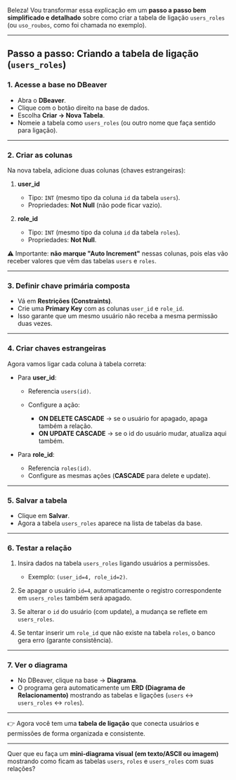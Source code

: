 Beleza! Vou transformar essa explicação em um **passo a passo bem simplificado e detalhado** sobre como criar a tabela de ligação `users_roles` (ou `uso_roubos`, como foi chamada no exemplo).

---

## **Passo a passo: Criando a tabela de ligação (`users_roles`)**

### **1. Acesse a base no DBeaver**

* Abra o **DBeaver**.
* Clique com o botão direito na base de dados.
* Escolha **Criar → Nova Tabela**.
* Nomeie a tabela como `users_roles` (ou outro nome que faça sentido para ligação).

---

### **2. Criar as colunas**

Na nova tabela, adicione duas colunas (chaves estrangeiras):

1. **user\_id**

   * Tipo: `INT` (mesmo tipo da coluna `id` da tabela `users`).
   * Propriedades: **Not Null** (não pode ficar vazio).

2. **role\_id**

   * Tipo: `INT` (mesmo tipo da coluna `id` da tabela `roles`).
   * Propriedades: **Not Null**.

⚠️ Importante: **não marque "Auto Increment"** nessas colunas, pois elas vão receber valores que vêm das tabelas `users` e `roles`.

---

### **3. Definir chave primária composta**

* Vá em **Restrições (Constraints)**.
* Crie uma **Primary Key** com as colunas `user_id` e `role_id`.
* Isso garante que um mesmo usuário não receba a mesma permissão duas vezes.

---

### **4. Criar chaves estrangeiras**

Agora vamos ligar cada coluna à tabela correta:

* Para **user\_id**:

  * Referencia `users(id)`.
  * Configure a ação:

    * **ON DELETE CASCADE** → se o usuário for apagado, apaga também a relação.
    * **ON UPDATE CASCADE** → se o id do usuário mudar, atualiza aqui também.

* Para **role\_id**:

  * Referencia `roles(id)`.
  * Configure as mesmas ações (**CASCADE** para delete e update).

---

### **5. Salvar a tabela**

* Clique em **Salvar**.
* Agora a tabela `users_roles` aparece na lista de tabelas da base.

---

### **6. Testar a relação**

1. Insira dados na tabela `users_roles` ligando usuários a permissões.

   * Exemplo: `(user_id=4, role_id=2)`.
2. Se apagar o usuário `id=4`, automaticamente o registro correspondente em `users_roles` também será apagado.
3. Se alterar o `id` do usuário (com update), a mudança se reflete em `users_roles`.
4. Se tentar inserir um `role_id` que não existe na tabela `roles`, o banco gera erro (garante consistência).

---

### **7. Ver o diagrama**

* No DBeaver, clique na base → **Diagrama**.
* O programa gera automaticamente um **ERD (Diagrama de Relacionamento)** mostrando as tabelas e ligações (`users` ↔ `users_roles` ↔ `roles`).

---

👉 Agora você tem uma **tabela de ligação** que conecta usuários e permissões de forma organizada e consistente.

---

Quer que eu faça um **mini-diagrama visual (em texto/ASCII ou imagem)** mostrando como ficam as tabelas `users`, `roles` e `users_roles` com suas relações?
